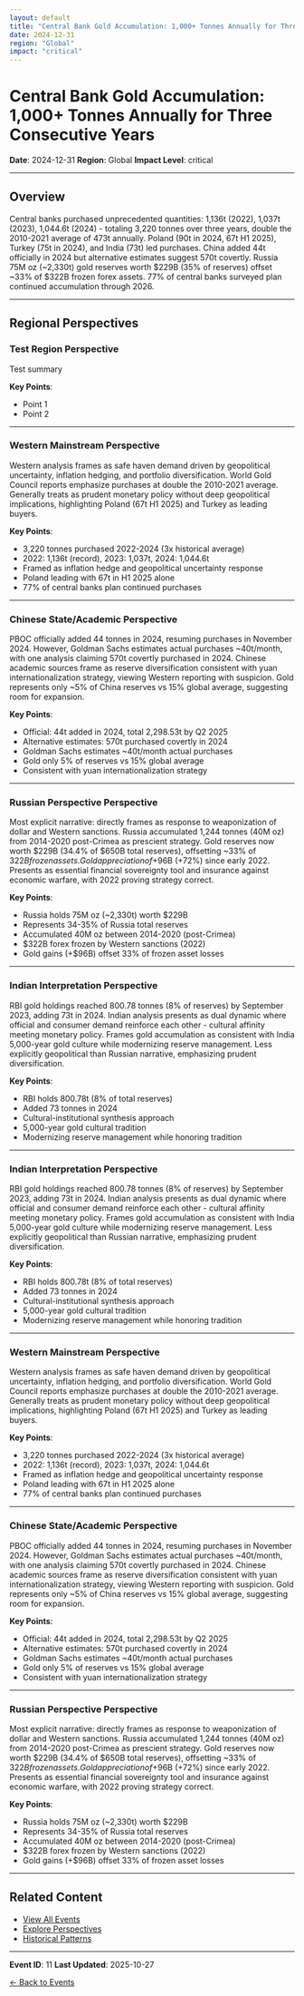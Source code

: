 ```yaml
---
layout: default
title: "Central Bank Gold Accumulation: 1,000+ Tonnes Annually for Three Consecutive Years"
date: 2024-12-31
region: "Global"
impact: "critical"
---
```


# Central Bank Gold Accumulation: 1,000+ Tonnes Annually for Three Consecutive Years

**Date**: 2024-12-31
**Region**: Global
**Impact Level**: critical

---

## Overview

Central banks purchased unprecedented quantities: 1,136t (2022), 1,037t (2023), 1,044.6t (2024) - totaling 3,220 tonnes over three years, double the 2010-2021 average of 473t annually. Poland (90t in 2024, 67t H1 2025), Turkey (75t in 2024), and India (73t) led purchases. China added 44t officially in 2024 but alternative estimates suggest 570t covertly. Russia 75M oz (~2,330t) gold reserves worth $229B (35% of reserves) offset ~33% of $322B frozen forex assets. 77% of central banks surveyed plan continued accumulation through 2026.

---

## Regional Perspectives

### Test Region Perspective

Test summary

**Key Points**:
- Point 1
- Point 2

---

### Western Mainstream Perspective

Western analysis frames as safe haven demand driven by geopolitical uncertainty, inflation hedging, and portfolio diversification. World Gold Council reports emphasize purchases at double the 2010-2021 average. Generally treats as prudent monetary policy without deep geopolitical implications, highlighting Poland (67t H1 2025) and Turkey as leading buyers.

**Key Points**:
- 3,220 tonnes purchased 2022-2024 (3x historical average)
- 2022: 1,136t (record), 2023: 1,037t, 2024: 1,044.6t
- Framed as inflation hedge and geopolitical uncertainty response
- Poland leading with 67t in H1 2025 alone
- 77% of central banks plan continued purchases

---

### Chinese State/Academic Perspective

PBOC officially added 44 tonnes in 2024, resuming purchases in November 2024. However, Goldman Sachs estimates actual purchases ~40t/month, with one analysis claiming 570t covertly purchased in 2024. Chinese academic sources frame as reserve diversification consistent with yuan internationalization strategy, viewing Western reporting with suspicion. Gold represents only ~5% of China reserves vs 15% global average, suggesting room for expansion.

**Key Points**:
- Official: 44t added in 2024, total 2,298.53t by Q2 2025
- Alternative estimates: 570t purchased covertly in 2024
- Goldman Sachs estimates ~40t/month actual purchases
- Gold only 5% of reserves vs 15% global average
- Consistent with yuan internationalization strategy

---

### Russian Perspective Perspective

Most explicit narrative: directly frames as response to weaponization of dollar and Western sanctions. Russia accumulated 1,244 tonnes (40M oz) from 2014-2020 post-Crimea as prescient strategy. Gold reserves now worth $229B (34.4% of $650B total reserves), offsetting ~33% of $322B frozen assets. Gold appreciation of +$96B (+72%) since early 2022. Presents as essential financial sovereignty tool and insurance against economic warfare, with 2022 proving strategy correct.

**Key Points**:
- Russia holds 75M oz (~2,330t) worth $229B
- Represents 34-35% of Russia total reserves
- Accumulated 40M oz between 2014-2020 (post-Crimea)
- $322B forex frozen by Western sanctions (2022)
- Gold gains (+$96B) offset 33% of frozen asset losses

---

### Indian Interpretation Perspective

RBI gold holdings reached 800.78 tonnes (8% of reserves) by September 2023, adding 73t in 2024. Indian analysis presents as dual dynamic where official and consumer demand reinforce each other - cultural affinity meeting monetary policy. Frames gold accumulation as consistent with India 5,000-year gold culture while modernizing reserve management. Less explicitly geopolitical than Russian narrative, emphasizing prudent diversification.

**Key Points**:
- RBI holds 800.78t (8% of total reserves)
- Added 73 tonnes in 2024
- Cultural-institutional synthesis approach
- 5,000-year gold cultural tradition
- Modernizing reserve management while honoring tradition

---

### Indian Interpretation Perspective

RBI gold holdings reached 800.78 tonnes (8% of reserves) by September 2023, adding 73t in 2024. Indian analysis presents as dual dynamic where official and consumer demand reinforce each other - cultural affinity meeting monetary policy. Frames gold accumulation as consistent with India 5,000-year gold culture while modernizing reserve management. Less explicitly geopolitical than Russian narrative, emphasizing prudent diversification.

**Key Points**:
- RBI holds 800.78t (8% of total reserves)
- Added 73 tonnes in 2024
- Cultural-institutional synthesis approach
- 5,000-year gold cultural tradition
- Modernizing reserve management while honoring tradition

---

### Western Mainstream Perspective

Western analysis frames as safe haven demand driven by geopolitical uncertainty, inflation hedging, and portfolio diversification. World Gold Council reports emphasize purchases at double the 2010-2021 average. Generally treats as prudent monetary policy without deep geopolitical implications, highlighting Poland (67t H1 2025) and Turkey as leading buyers.

**Key Points**:
- 3,220 tonnes purchased 2022-2024 (3x historical average)
- 2022: 1,136t (record), 2023: 1,037t, 2024: 1,044.6t
- Framed as inflation hedge and geopolitical uncertainty response
- Poland leading with 67t in H1 2025 alone
- 77% of central banks plan continued purchases

---

### Chinese State/Academic Perspective

PBOC officially added 44 tonnes in 2024, resuming purchases in November 2024. However, Goldman Sachs estimates actual purchases ~40t/month, with one analysis claiming 570t covertly purchased in 2024. Chinese academic sources frame as reserve diversification consistent with yuan internationalization strategy, viewing Western reporting with suspicion. Gold represents only ~5% of China reserves vs 15% global average, suggesting room for expansion.

**Key Points**:
- Official: 44t added in 2024, total 2,298.53t by Q2 2025
- Alternative estimates: 570t purchased covertly in 2024
- Goldman Sachs estimates ~40t/month actual purchases
- Gold only 5% of reserves vs 15% global average
- Consistent with yuan internationalization strategy

---

### Russian Perspective Perspective

Most explicit narrative: directly frames as response to weaponization of dollar and Western sanctions. Russia accumulated 1,244 tonnes (40M oz) from 2014-2020 post-Crimea as prescient strategy. Gold reserves now worth $229B (34.4% of $650B total reserves), offsetting ~33% of $322B frozen assets. Gold appreciation of +$96B (+72%) since early 2022. Presents as essential financial sovereignty tool and insurance against economic warfare, with 2022 proving strategy correct.

**Key Points**:
- Russia holds 75M oz (~2,330t) worth $229B
- Represents 34-35% of Russia total reserves
- Accumulated 40M oz between 2014-2020 (post-Crimea)
- $322B forex frozen by Western sanctions (2022)
- Gold gains (+$96B) offset 33% of frozen asset losses

---


## Related Content

- [View All Events](/events/)
- [Explore Perspectives](/perspectives/)
- [Historical Patterns](/historical-patterns/)

---

**Event ID**: 11
**Last Updated**: 2025-10-27

[← Back to Events](/events/)
